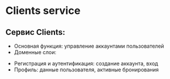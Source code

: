 # Clients service
## Сервис Clients:
+ Основная функция: управление аккаунтами пользователей
+ Доменные слои:
- Регистрация и аутентификация: создание аккаунта, вход
- Профиль: данные пользователя, активные бронирования
